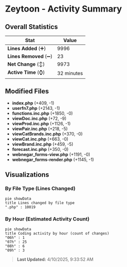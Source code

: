 # Zeytoon - Activity Summary 

## Overall Statistics

| Stat                   | Value                                                             |
| ---------------------- | ----------------------------------------------------------------- |
| **Lines Added** (➕)   | 9996                                          |
| **Lines Removed** (➖) | 23                                        |
| **Net Change** (↕)    | 9973                |
| **Active Time** (⌚)   | 32 minutes |


## Modified Files
- **index.php** (+409, -1)
- **userfn7.php** (+2143, -1)
- **functions.inc.php** (+1850, -0)
- **viewDoc.inc.php** (+72, -9)
- **viewProd.inc.php** (+1126, -1)
- **viewPair.inc.php** (+218, -5)
- **viewCatBrands.inc.php** (+370, -0)
- **viewCat.inc.php** (+663, -0)
- **viewBrand.inc.php** (+459, -5)
- **forecast.inc.php** (+350, -0)
- **webnegar_forms-view.php** (+1191, -0)
- **webnegar_forms-render.php** (+1145, -1)

## Visualizations

### By File Type (Lines Changed)

```mermaid
pie showData
title Lines changed by file type
".php" : 10019
```

### By Hour (Estimated Activity Count)

```mermaid
pie showData
title Coding activity by hour (count of changes)
"06h" : 1
"07h" : 25
"08h" : 6
"09h" : 3
```


> **Last Updated:** 4/10/2025, 9:33:52 AM